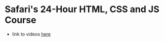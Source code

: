 # Safari's 24-Hour HTML, CSS and JS Course

* link to videos [here](http://www.wrox.com/WileyCDA/Section/id-824446.html)
